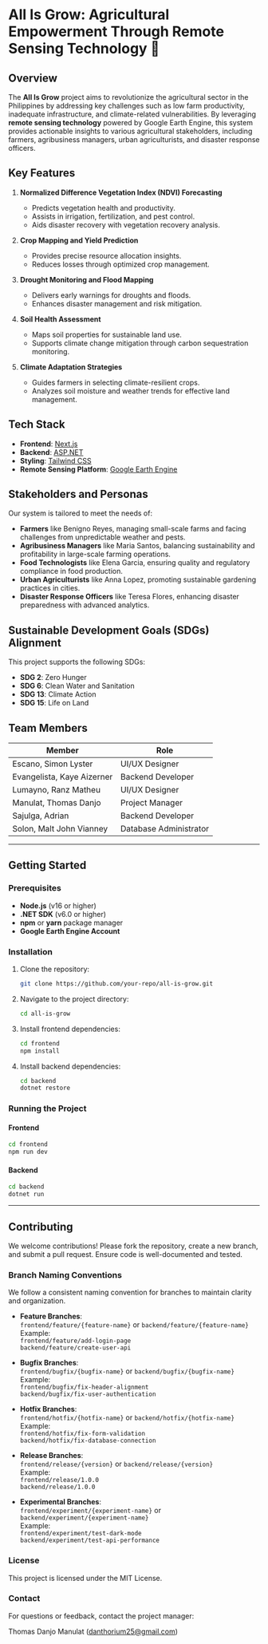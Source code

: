 # All Is Grow: Agricultural Empowerment Through Remote Sensing Technology 🌾

## Overview

The **All Is Grow** project aims to revolutionize the agricultural sector in the Philippines by addressing key challenges such as low farm productivity, inadequate infrastructure, and climate-related vulnerabilities. By leveraging **remote sensing technology** powered by Google Earth Engine, this system provides actionable insights to various agricultural stakeholders, including farmers, agribusiness managers, urban agriculturists, and disaster response officers.

## Key Features

1. **Normalized Difference Vegetation Index (NDVI) Forecasting**

   - Predicts vegetation health and productivity.
   - Assists in irrigation, fertilization, and pest control.
   - Aids disaster recovery with vegetation recovery analysis.

2. **Crop Mapping and Yield Prediction**

   - Provides precise resource allocation insights.
   - Reduces losses through optimized crop management.

3. **Drought Monitoring and Flood Mapping**

   - Delivers early warnings for droughts and floods.
   - Enhances disaster management and risk mitigation.

4. **Soil Health Assessment**

   - Maps soil properties for sustainable land use.
   - Supports climate change mitigation through carbon sequestration monitoring.

5. **Climate Adaptation Strategies**
   - Guides farmers in selecting climate-resilient crops.
   - Analyzes soil moisture and weather trends for effective land management.

## Tech Stack

- **Frontend**: [Next.js](https://nextjs.org/)
- **Backend**: [ASP.NET](https://dotnet.microsoft.com/en-us/apps/aspnet)
- **Styling**: [Tailwind CSS](https://tailwindcss.com/)
- **Remote Sensing Platform**: [Google Earth Engine](https://earthengine.google.com/)

## Stakeholders and Personas

Our system is tailored to meet the needs of:

- **Farmers** like Benigno Reyes, managing small-scale farms and facing challenges from unpredictable weather and pests.
- **Agribusiness Managers** like Maria Santos, balancing sustainability and profitability in large-scale farming operations.
- **Food Technologists** like Elena Garcia, ensuring quality and regulatory compliance in food production.
- **Urban Agriculturists** like Anna Lopez, promoting sustainable gardening practices in cities.
- **Disaster Response Officers** like Teresa Flores, enhancing disaster preparedness with advanced analytics.

## Sustainable Development Goals (SDGs) Alignment

This project supports the following SDGs:

- **SDG 2**: Zero Hunger
- **SDG 6**: Clean Water and Sanitation
- **SDG 13**: Climate Action
- **SDG 15**: Life on Land

## Team Members

| **Member**                 | **Role**               |
| -------------------------- | ---------------------- |
| Escano, Simon Lyster       | UI/UX Designer         |
| Evangelista, Kaye Aizerner | Backend Developer      |
| Lumayno, Ranz Matheu       | UI/UX Designer         |
| Manulat, Thomas Danjo      | Project Manager        |
| Sajulga, Adrian            | Backend Developer      |
| Solon, Malt John Vianney   | Database Administrator |

---

## Getting Started

### Prerequisites

- **Node.js** (v16 or higher)
- **.NET SDK** (v6.0 or higher)
- **npm** or **yarn** package manager
- **Google Earth Engine Account**

### Installation

1. Clone the repository:

   ```bash
   git clone https://github.com/your-repo/all-is-grow.git
   ```

2. Navigate to the project directory:

   ```bash
   cd all-is-grow
   ```

3. Install frontend dependencies:

   ```bash
   cd frontend
   npm install
   ```

4. Install backend dependencies:

   ```bash
   cd backend
   dotnet restore
   ```

### Running the Project

#### Frontend

```bash
cd frontend
npm run dev
```

#### Backend

```bash
cd backend
dotnet run
```

---

## Contributing

We welcome contributions! Please fork the repository, create a new branch, and submit a pull request. Ensure code is well-documented and tested.

### Branch Naming Conventions

We follow a consistent naming convention for branches to maintain clarity and organization.

- **Feature Branches**:  
  `frontend/feature/{feature-name}` or `backend/feature/{feature-name}`  
  Example:  
  `frontend/feature/add-login-page`  
  `backend/feature/create-user-api`

- **Bugfix Branches**:  
  `frontend/bugfix/{bugfix-name}` or `backend/bugfix/{bugfix-name}`  
  Example:  
  `frontend/bugfix/fix-header-alignment`  
  `backend/bugfix/fix-user-authentication`

- **Hotfix Branches**:  
  `frontend/hotfix/{hotfix-name}` or `backend/hotfix/{hotfix-name}`  
  Example:  
  `frontend/hotfix/fix-form-validation`  
  `backend/hotfix/fix-database-connection`

- **Release Branches**:  
  `frontend/release/{version}` or `backend/release/{version}`  
  Example:  
  `frontend/release/1.0.0`  
  `backend/release/1.0.0`

- **Experimental Branches**:  
  `frontend/experiment/{experiment-name}` or `backend/experiment/{experiment-name}`  
  Example:  
  `frontend/experiment/test-dark-mode`  
  `backend/experiment/test-api-performance`

### License

This project is licensed under the MIT License.

### Contact

For questions or feedback, contact the project manager:

Thomas Danjo Manulat (<danthorium25@gmail.com>)
